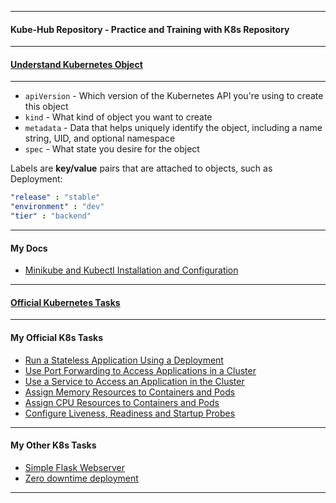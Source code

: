 *********************************************************************
#### Kube-Hub Repository - Practice and Training with K8s Repository
*********************************************************************

#### [Understand Kubernetes Object](https://kubernetes.io/docs/concepts/overview/working-with-objects/kubernetes-objects/)
*********************************************************************
* `apiVersion` - Which version of the Kubernetes API you're using to create this object
* `kind` - What kind of object you want to create
* `metadata` - Data that helps uniquely identify the object, including a name string, UID, and optional namespace
* `spec` - What state you desire for the object

Labels are **key/value** pairs that are attached to objects, such as Deployment:
```yaml
"release" : "stable"
"environment" : "dev"
"tier" : "backend"
```
*********************************************************************
#### My Docs
* [Minikube and Kubectl Installation and Configuration](https://github.com/dmitriyshub/kube-hub/blob/main/docs/minikubeREADME.md)

*********************************************************************
#### [Official Kubernetes Tasks](https://kubernetes.io/docs/tasks/) 
*********************************************************************
#### My Official K8s Tasks
* [Run a Stateless Application Using a Deployment](https://github.com/dmitriyshub/kube-hub/tree/main/K8s_OfficialTasks/1_StatelessApp) 
* [Use Port Forwarding to Access Applications in a Cluster](https://github.com/dmitriyshub/kube-hub/tree/main/K8s_OfficialTasks/2_PortForward) 
* [Use a Service to Access an Application in the Cluster](https://github.com/dmitriyshub/kube-hub/tree/main/K8s_OfficialTasks/3_ServiceAccess) 
* [Assign Memory Resources to Containers and Pods](https://github.com/dmitriyshub/kube-hub/tree/main/K8s_OfficialTasks/4_AssignMemory)
* [Assign CPU Resources to Containers and Pods](https://github.com/dmitriyshub/kube-hub/tree/main/K8s_OfficialTasks/5_AssignCpu)
* [Configure Liveness, Readiness and Startup Probes](https://github.com/dmitriyshub/kube-hub/tree/main/K8s_OfficialTasks/6_LivenessReadiness)
*********************************************************************
#### My Other K8s Tasks
* [Simple Flask Webserver](https://github.com/dmitriyshub/kube-hub/blob/main/K8s_OtherTasks/1_SimpleWebserver)
* [Zero downtime deployment](https://github.com/dmitriyshub/kube-hub/tree/main/K8s_OtherTasks/2_ZeroDowntimeDeployment)
*********************************************************************
